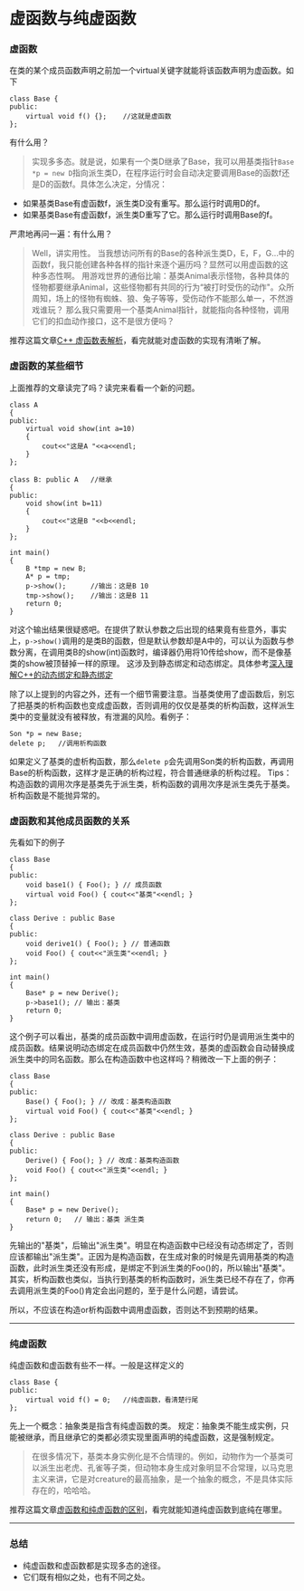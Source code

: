 # 虚函数与纯虚函数

### 虚函数

在类的某个成员函数声明之前加一个virtual关键字就能将该函数声明为虚函数。如下
```
class Base {
public:
	virtual void f() {};	//这就是虚函数
};
```
有什么用？
> 实现多多态。就是说，如果有一个类D继承了Base，我可以用基类指针`Base *p = new D`指向派生类D，在程序运行时会自动决定要调用Base的函数f还是D的函数f。具体怎么决定，分情况：
- 如果基类Base有虚函数f，派生类D没有重写。那么运行时调用D的f。
- 如果基类Base有虚函数f，派生类D重写了它。那么运行时调用Base的f。

严肃地再问一遍：有什么用？
> Well，讲实用性。
> 当我想访问所有的Base的各种派生类D，E，F，G...中的函数f，我只能创建各种各样的指针来逐个遍历吗？显然可以用虚函数的这种多态性啊。
> 用游戏世界的通俗比喻：基类Animal表示怪物，各种具体的怪物都要继承Animal，这些怪物都有共同的行为“被打时受伤的动作"。众所周知，场上的怪物有蜘蛛、狼、兔子等等，受伤动作不能那么单一，不然游戏谁玩？
> 那么我只需要用一个基类Animal指针，就能指向各种怪物，调用它们的扣血动作接口，这不是很方便吗？


推荐这篇文章[C++ 虚函数表解析](http://blog.csdn.net/haoel/article/details/1948051/)，看完就能对虚函数的实现有清晰了解。

### 虚函数的某些细节

上面推荐的文章读完了吗？读完来看看一个新的问题。
```
class A
{
public:
    virtual void show(int a=10)
    {
        cout<<"这是A "<<a<<endl;
    }
};

class B: public A	//继承
{
public:
    void show(int b=11)
    {
        cout<<"这是B "<<b<<endl;
    }
};

int main()
{
    B *tmp = new B;
    A* p = tmp;
    p->show();		//输出：这是B 10
    tmp->show();	//输出：这是B 11
    return 0;
}
```
对这个输出结果很疑惑吧。在提供了默认参数之后出现的结果竟有些意外，事实上，`p->show()`调用的是类B的函数，但是默认参数却是A中的，可以认为函数与参数分离，在调用类B的show(int)函数时，编译器仍用将10传给show，而不是像基类的show被顶替掉一样的原理。
这涉及到静态绑定和动态绑定。具体参考[深入理解C++的动态绑定和静态绑定](http://blog.csdn.net/chgaowei/article/details/6427731)

除了以上提到的内容之外，还有一个细节需要注意。当基类使用了虚函数后，别忘了把基类的析构函数也变成虚函数，否则调用的仅仅是基类的析构函数，这样派生类中的变量就没有被释放，有泄漏的风险。看例子：
```
Son *p = new Base;
delete p;	//调用析构函数
```
如果定义了基类的虚析构函数，那么`delete p`会先调用Son类的析构函数，再调用Base的析构函数，这样才是正确的析构过程，符合普通继承的析构过程。
Tips：构造函数的调用次序是基类先于派生类，析构函数的调用次序是派生类先于基类。析构函数是不能抛异常的。

### 虚函数和其他成员函数的关系

先看如下的例子
```
class Base
{
public:
    void base1() { Foo(); } // 成员函数
    virtual void Foo() { cout<<"基类"<<endl; }
};

class Derive : public Base
{
public:
    void derive1() { Foo(); } // 普通函数
    void Foo() { cout<<"派生类"<<endl; }
};

int main()
{
    Base* p = new Derive();
    p->base1(); // 输出：基类
    return 0;
}
```
这个例子可以看出，基类的成员函数中调用虚函数，在运行时仍是调用派生类中的成员函数。结果说明动态绑定在成员函数中仍然生效，基类的虚函数会自动替换成派生类中的同名函数。那么在构造函数中也这样吗？稍微改一下上面的例子：
```
class Base
{
public:
    Base() { Foo(); } // 改成：基类构造函数
    virtual void Foo() { cout<<"基类"<<endl; }
};

class Derive : public Base
{
public:
    Derive() { Foo(); } // 改成：基类构造函数
    void Foo() { cout<<"派生类"<<endl; }
};

int main()
{
    Base* p = new Derive();
    return 0;	// 输出：基类 派生类
}
```
先输出的"基类"，后输出"派生类"。明显在构造函数中已经没有动态绑定了，否则应该都输出"派生类"。正因为是构造函数，在生成对象的时候是先调用基类的构造函数，此时派生类还没有形成，是绑定不到派生类的Foo()的，所以输出"基类"。其实，析构函数也类似，当执行到基类的析构函数时，派生类已经不存在了，你再去调用派生类的Foo()肯定会出问题的，至于是什么问题，请尝试。

所以，不应该在构造or析构函数中调用虚函数，否则达不到预期的结果。



-----
### 纯虚函数

纯虚函数和虚函数有些不一样。一般是这样定义的
```
class Base {
public:
	virtual void f() = 0;	//纯虚函数，看清楚行尾
};
```
先上一个概念：抽象类是指含有纯虚函数的类。
规定：抽象类不能生成实例，只能被继承，而且继承它的类都必须实现里面声明的纯虚函数，这是强制规定。

> 在很多情况下，基类本身实例化是不合情理的。例如，动物作为一个基类可以派生出老虎、孔雀等子类，但动物本身生成对象明显不合常理，以马克思主义来讲，它是对creature的最高抽象，是一个抽象的概念，不是具体实际存在的，哈哈哈。

推荐这篇文章[虚函数和纯虚函数的区别](http://blog.csdn.net/hackbuteer1/article/details/7558868)，看完就能知道纯虚函数到底纯在哪里。


-----
### 总结

- 纯虚函数和虚函数都是实现多态的途径。
- 它们既有相似之处，也有不同之处。






